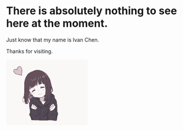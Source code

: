 # There is absolutely nothing to see here at the moment. 

Just know that my name is Ivan Chen. 

Thanks for visiting. 

<img src="images/tenor.gif">